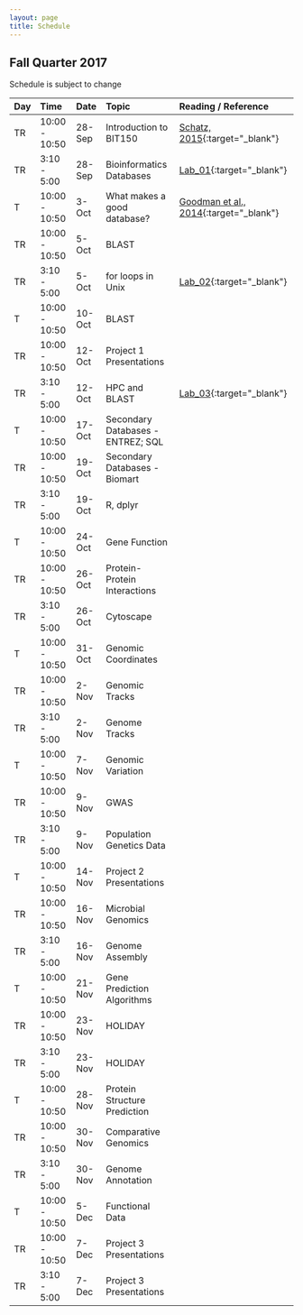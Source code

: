 ```yaml
---
layout: page
title: Schedule
---
```


## Fall Quarter 2017

Schedule is subject to change

| Day | Time        |  Date   |  Topic     | Reading / Reference
|:----|:-------------|:--------|:-----------|:----------
| TR  | 10:00 - 10:50  | 28-Sep  | Introduction to BIT150  | [Schatz, 2015](http://genome.cshlp.org/content/25/10/1417.short){:target="_blank"}
| TR  |  3:10 - 5:00    | 28-Sep  | Bioinformatics Databases | [Lab_01](/BIT150_website/2017/09/28/lab-01/){:target="_blank"}
| T   | 10:00 - 10:50   | 3-Oct   | What makes a good database? | [Goodman et al., 2014](http://journals.plos.org/ploscompbiol/article?id=10.1371/journal.pcbi.1003542){:target="_blank"}
| TR  |  10:00 - 10:50  | 5-Oct   | BLAST |
| TR  |  3:10 - 5:00    | 5-Oct   | for loops in Unix | [Lab_02](/BIT150_website/2017/10/05/lab-02/){:target="_blank"}
| T   | 10:00 - 10:50   | 10-Oct   | BLAST |
| TR  |  10:00 - 10:50  | 12-Oct   | Project 1 Presentations |
| TR  |  3:10 - 5:00    | 12-Oct   | HPC and BLAST | [Lab_03](/BIT150_website/2017/10/12/lab-03/){:target="_blank"}
| T   | 10:00 - 10:50   | 17-Oct   | Secondary Databases - ENTREZ; SQL |
| TR  |  10:00 - 10:50  | 19-Oct   | Secondary Databases - Biomart |
| TR  |  3:10 - 5:00    | 19-Oct   | R, dplyr | <!-- [Lab_04](){:target="_blank"} -->
| T   | 10:00 - 10:50   | 24-Oct   | Gene Function |
| TR  |  10:00 - 10:50  | 26-Oct   | Protein-Protein Interactions |
| TR  |  3:10 - 5:00    | 26-Oct   | Cytoscape | <!-- [Lab_05](){:target="_blank"} -->
| T   | 10:00 - 10:50   | 31-Oct   | Genomic Coordinates |
| TR  |  10:00 - 10:50  | 2-Nov   | Genomic Tracks |
| TR  |  3:10 - 5:00    | 2-Nov   | Genome Tracks | <!-- [Lab_06](){:target="_blank"} -->
| T   | 10:00 - 10:50   | 7-Nov   | Genomic Variation |
| TR  |  10:00 - 10:50  | 9-Nov   | GWAS |
| TR  |  3:10 - 5:00    | 9-Nov   | Population Genetics Data | <!-- [Lab_07](){:target="_blank"} -->
| T   | 10:00 - 10:50   | 14-Nov   | Project 2 Presentations |
| TR  |  10:00 - 10:50  | 16-Nov   | Microbial Genomics |
| TR  |  3:10 - 5:00    | 16-Nov   | Genome Assembly | <!-- [Lab_08](){:target="_blank"} -->
| T   | 10:00 - 10:50   | 21-Nov   | Gene Prediction Algorithms |
| TR  |  10:00 - 10:50  | 23-Nov   | HOLIDAY |
| TR  |  3:10 - 5:00    | 23-Nov   | HOLIDAY |
| T   | 10:00 - 10:50   | 28-Nov   | Protein Structure Prediction |
| TR  |  10:00 - 10:50  | 30-Nov   | Comparative Genomics |
| TR  |  3:10 - 5:00    | 30-Nov   | Genome Annotation | <!-- [Lab_09](){:target="_blank"} -->
| T   | 10:00 - 10:50   | 5-Dec   | Functional Data |
| TR  |  10:00 - 10:50  | 7-Dec   | Project 3 Presentations |
| TR  |  3:10 - 5:00    | 7-Dec   | Project 3 Presentations |
